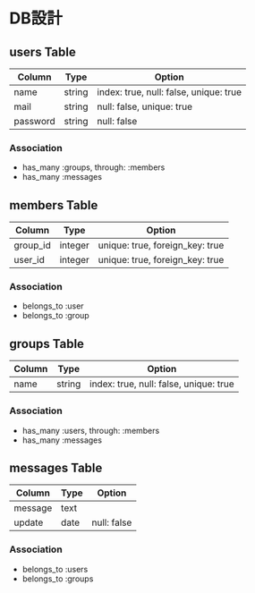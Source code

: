 # DB設計

## users Table

|Column|Type|Option|
|------|----|------|
|name|string|index: true, null: false, unique: true|
|mail|string|null: false, unique: true|
|password|string|null: false|

### Association

- has_many :groups, through: :members
- has_many :messages

## members Table

|Column|Type|Option|
|------|----|------|
|group_id|integer|unique: true, foreign_key: true|
|user_id|integer|unique: true, foreign_key: true|

### Association

- belongs_to :user
- belongs_to :group

## groups Table

|Column|Type|Option|
|------|----|------|
|name|string|index: true, null: false, unique: true|

### Association

- has_many :users, through: :members
- has_many :messages

## messages Table

|Column|Type|Option|
|------|----|------|
|message|text||
|update|date|null: false|

### Association

- belongs_to :users
- belongs_to :groups
